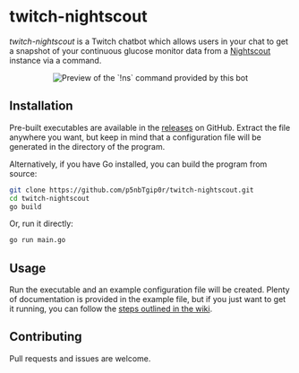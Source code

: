 # twitch-nightscout

*twitch-nightscout* is a Twitch chatbot which allows users in your chat to get a snapshot of your continuous glucose monitor data from a [Nightscout](https://github.com/nightscout/cgm-remote-monitor) instance via a command.

<div style="text-align: center;"><img src="https://user-images.githubusercontent.com/32445075/181109463-b493f53b-d318-4b27-8e3f-ac90a3701602.png" alt="Preview of the `!ns` command provided by this bot"/></div>

## Installation

Pre-built executables are available in the [releases](https://github.com/p5nbTgip0r/twitch-nightscout/releases/latest) on GitHub. Extract the file anywhere you want, but keep in mind that a configuration file will be generated in the directory of the program. 

Alternatively, if you have Go installed, you can build the program from source:
```bash
git clone https://github.com/p5nbTgip0r/twitch-nightscout.git
cd twitch-nightscout
go build
```

Or, run it directly:
```bash
go run main.go
```

## Usage

Run the executable and an example configuration file will be created. Plenty of documentation is provided in the example file, but if you just want to get it running, you can follow the [steps outlined in the wiki](https://github.com/p5nbTgip0r/twitch-nightscout/wiki/Setup).

## Contributing

Pull requests and issues are welcome.